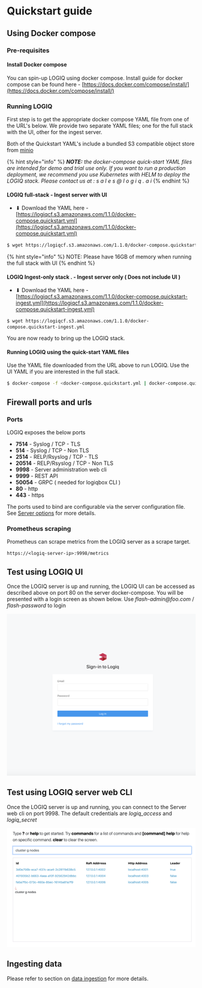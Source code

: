 # Quickstart guide

## Using Docker compose

### Pre-requisites

#### Install Docker compose

You can spin-up LOGIQ using docker compose. Install guide for docker compose can be found here - [https://docs.docker.com/compose/install/](https://docs.docker.com/compose/install/)

### Running LOGIQ

First step is to get the appropriate docker compose YAML file from one of the URL's below. We provide two separate YAML files; one for the full stack with the UI, other for the ingest server.

Both of the Quickstart YAML's include a bundled S3 compatible object store from [minio](https://min.io)

{% hint style="info" %}
_**NOTE:** the docker-compose quick-start YAML files are intended for demo and trial use only. If you want to run a production deployment, we recommend you use Kubernetes with HELM to deploy the LOGIQ stack. Please contact us at : s a l e s @ l o g i q . a i_
{% endhint %}

#### LOGIQ full-stack - Ingest server with UI

* ⬇ Download the YAML here - [https://logiqcf.s3.amazonaws.com/1.1.0/docker-compose.quickstart.yml](https://logiqcf.s3.amazonaws.com/1.1.0/docker-compose.quickstart.yml)

```bash
$ wget https://logiqcf.s3.amazonaws.com/1.1.0/docker-compose.quickstart.yml
```

{% hint style="info" %}
NOTE: Please have 16GB of memory when running the full stack with UI
{% endhint %}

#### LOGIQ Ingest-only stack . - Ingest server only \( Does not include UI \)

* ⬇ Download the YAML here - [https://logiqcf.s3.amazonaws.com/1.1.0/docker-compose.quickstart-ingest.yml](https://logiqcf.s3.amazonaws.com/1.1.0/docker-compose.quickstart-ingest.yml)

```text
$ wget https://logiqcf.s3.amazonaws.com/1.1.0/docker-compose.quickstart-ingest.yml
```

You are now ready to bring up the LOGIQ stack. 

#### Running LOGIQ using the quick-start YAML files

Use the YAML file downloaded from the URL above to run LOGIQ. Use the UI YAML if you are interested in the full stack.

```bash
$ docker-compose -f <docker-compose.quickstart.yml | docker-compose.quickstart-ingest.yml> up -d
```

## Firewall ports and urls

### Ports

LOGIQ exposes the below ports

* **7514** - Syslog / TCP - TLS
* **514** - Syslog / TCP - Non TLS
* **2514** - RELP/Rsyslog / TCP - TLS
* **20514** - RELP/Rsyslog / TCP - Non TLS
* **9998** - Server administration web cli
* **9999** - REST API
* **50054** - GRPC \( needed for logiqbox CLI \)
* **80** - http
* **443** - https

The ports used to bind are configurable via the server configuration file. See [Server options](../logiq-server-configuration/server-options.md) for more details.

### Prometheus scraping

Prometheus can scrape metrics from the LOGIQ server as a scrape target.

```text
https://<logiq-server-ip>:9998/metrics
```

## Test using LOGIQ UI

Once the LOGIQ server is up and running, the LOGIQ UI can be accessed as described above on port 80 on the server docker-compose. You will be presented with a login screen as shown below. Use _flash-admin@foo.com_ / _flash-password_ to login

![](../.gitbook/assets/screen-shot-2020-01-19-at-2.14.21-pm.png)

## Test using LOGIQ server web CLI

Once the LOGIQ server is up and running, you can connect to the Server web cli on port 9998. The default credentials are _logiq\_access_ and _logiq\_secret_

![](../.gitbook/assets/screen-shot-2019-12-12-at-4.13.33-pm.png)

## Ingesting data

Please refer to section on [data ingestion](agentless.md) for more details.

